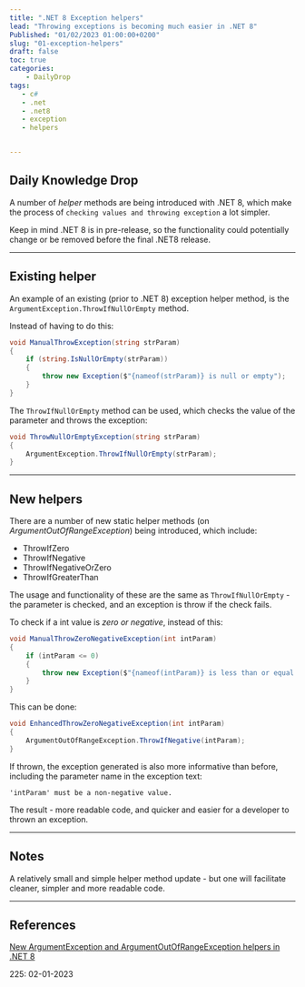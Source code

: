 ```yaml
---
title: ".NET 8 Exception helpers"
lead: "Throwing exceptions is becoming much easier in .NET 8"
Published: "01/02/2023 01:00:00+0200"
slug: "01-exception-helpers"
draft: false
toc: true
categories:
    - DailyDrop
tags:
   - c#
   - .net
   - .net8
   - exception
   - helpers


---
```


## Daily Knowledge Drop

A number of _helper_ methods are being introduced with .NET 8, which make the process of `checking values and throwing exception` a lot simpler.

Keep in mind .NET 8 is in pre-release, so the functionality could potentially change or be removed before the final .NET8 release.

---

## Existing helper

An example of an existing (prior to .NET 8) exception helper method, is the `ArgumentException.ThrowIfNullOrEmpty` method.

Instead of having to do this:

``` csharp
void ManualThrowException(string strParam)
{
    if (string.IsNullOrEmpty(strParam))
    {
        throw new Exception($"{nameof(strParam)} is null or empty");
    }
}
```

The `ThrowIfNullOrEmpty` method can be used, which checks the value of the parameter and throws the exception:

``` csharp
void ThrowNullOrEmptyException(string strParam)
{
    ArgumentException.ThrowIfNullOrEmpty(strParam);
}
```

---

## New helpers

There are a number of new static helper methods (on _ArgumentOutOfRangeException_) being introduced, which include:

- ThrowIfZero
- ThrowIfNegative
- ThrowIfNegativeOrZero
- ThrowIfGreaterThan

The usage and functionality of these are the same as `ThrowIfNullOrEmpty` - the parameter is checked, and an exception is throw if the check fails.

To check if a int value is _zero or negative_, instead of this:

``` csharp
void ManualThrowZeroNegativeException(int intParam)
{
    if (intParam <= 0)
    {
        throw new Exception($"{nameof(intParam)} is less than or equal to zero");
    }
}
```

This can be done:

``` csharp
void EnhancedThrowZeroNegativeException(int intParam)
{
    ArgumentOutOfRangeException.ThrowIfNegative(intParam);
}
```

If thrown, the exception generated is also more informative than before, including the parameter name in the exception text:

``` terminal
'intParam' must be a non-negative value.
```

The result - more readable code, and quicker and easier for a developer to thrown an exception.

---

## Notes

A relatively small and simple helper method update - but one will facilitate cleaner, simpler and more readable code.

---


## References

[New ArgumentException and ArgumentOutOfRangeException helpers in .NET 8](https://steven-giesel.com/blogPost/f4bc6fcc-5691-4f72-b9bb-75aeeb59230a)  

<?# DailyDrop ?>225: 02-01-2023<?#/ DailyDrop ?>
